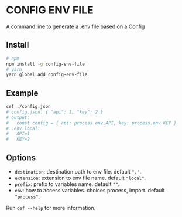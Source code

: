 # CONFIG ENV FILE

A command line to generate a .env file based on a Config

## Install

```bash
# npm
npm install -g config-env-file
# yarn
yarn global add config-env-file
```

## Example

```bash
cef ./config.json
# config.json: { "api": 1, "key": 2 }
# output:
#   const config = { api: process.env.API, key: process.env.KEY }
# .env.local:
#   API=1
#   KEY=2
```

## Options

- `destination`: destination path to env file. default `"."`.
- `extension`: extension to env file name. default `"local"`.
- `prefix`: prefix to variables name. default `""`.
- `env`: how to access variables. choices process, import. default `"process"`.

Run `cef --help` for more information.
